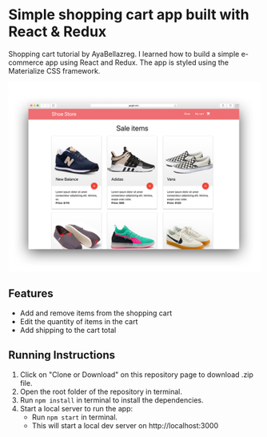 # Simple shopping cart app built with React & Redux

Shopping cart tutorial by AyaBellazreg. I learned how to build a simple e-commerce app using React and Redux. The app is styled using the Materialize CSS framework.

![Screenshot of Shopping Cart App](img/screenshot.jpg)

## Features

- Add and remove items from the shopping cart
- Edit the quantity of items in the cart
- Add shipping to the cart total

## Running Instructions

1. Click on "Clone or Download" on this repository page to download .zip file.
2. Open the root folder of the repository in terminal.
3. Run `npm install` in terminal to install the dependencies.
4. Start a local server to run the app:
   - Run `npm start` in terminal.
   - This will start a local dev server on http://localhost:3000
